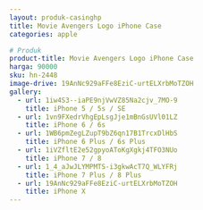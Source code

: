 ```yaml
---
layout: produk-casinghp
title: Movie Avengers Logo iPhone Case
categories: apple

# Produk
product-title: Movie Avengers Logo iPhone Case
harga: 90000
sku: hn-2448
image-drive: 19AnNc929aFFe8EziC-urtELXrbMoTZOH
gallery:
  - url: 1iw4S3--iaPE9njVwVZ85Na2cjv_7MO-9
    title: iPhone 5 / 5s / SE
  - url: 1vn9FXedrVhgEpLsgJje1mBnGsUVl01LZ
    title: iPhone 6 / 6s
  - url: 1WB6pmZegLZupT9bZ6qn17B1TrcxDlHbS
    title: iPhone 6 Plus / 6s Plus
  - url: 1iVZfltE2e52gpyoAToKgXgkj4TFO3NUo
    title: iPhone 7 / 8
  - url: 1_4_aJwJLYMPMTS-i3gkwAcT7Q_WLYFRj
    title: iPhone 7 Plus / 8 Plus
  - url: 19AnNc929aFFe8EziC-urtELXrbMoTZOH
    title: iPhone X
---
```

